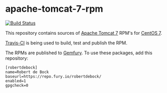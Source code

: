 # apache-tomcat-7-rpm

[![Build Status](https://travis-ci.org/robertdebock/apache-tomcat-rpm.svg)](https://travis-ci.org/robertdebock/apache-tomcat-rpm)

This repository contains sources of [Apache Tomcat 7](http://tomcat.apache.org) RPM's for [CentOS 7](https://www.centos.org/).

[Travis-CI](https://travis-ci.org/robertdebock/apache-tomcat-rpm) is being used to build, test and publish the RPM.

The RPMs are published to [Gemfury](https://gemfury.com/robertdebock). To use these packages, add this repository:

    [robertdebock]
    name=Robert de Bock
    baseurl=https://repo.fury.io/robertdebock/
    enabled=1
    gpgcheck=0
